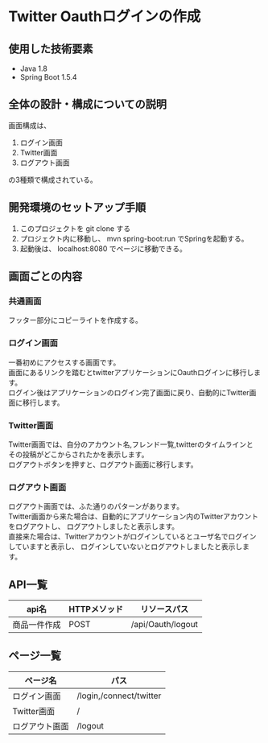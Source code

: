 # Twitter Oauthログインの作成
## 使用した技術要素
 - Java 1.8
 - Spring Boot 1.5.4

## 全体の設計・構成についての説明

画面構成は、
1. ログイン画面
2. Twitter画面 
2. ログアウト画面<br>

の3種類で構成されている。

## 開発環境のセットアップ手順
1. このプロジェクトを git clone する
2. プロジェクト内に移動し、 mvn spring-boot:run でSpringを起動する。
3. 起動後は、 localhost:8080 でページに移動できる。

## 画面ごとの内容

### 共通画面
フッター部分にコピーライトを作成する。

### ログイン画面

一番初めにアクセスする画面です。<br>
画面にあるリンクを踏むとtwitterアプリケーションにOauthログインに移行します。<br>
ログイン後はアプリケーションのログイン完了画面に戻り、自動的にTwitter画面に移行します。 <br>

### Twitter画面

Twitter画面では、自分のアカウント名,フレンド一覧,twitterのタイムラインと
その投稿がどこからされたかを表示します。<br>
ログアウトボタンを押すと、ログアウト画面に移行します。<br>

### ログアウト画面

ログアウト画面では、ふた通りのパターンがあります。<br>
Twitter画面から来た場合は、自動的にアプリケーション内のTwitterアカウントをログアウトし、
ログアウトしましたと表示します。<br>
直接来た場合は、Twitterアカウントがログインしているとユーザ名でログインしていますと表示し、
ログインしていないとログアウトしましたと表示します。<br>

## API一覧
|api名|HTTPメソッド|リソースパス|
|---|---|---|
|商品一件作成|POST|/api/Oauth/logout|


## ページ一覧
|ページ名|パス|
|---|---|
|ログイン画面|/login,/connect/twitter|
|Twitter画面|/|
|ログアウト画面|/logout|
